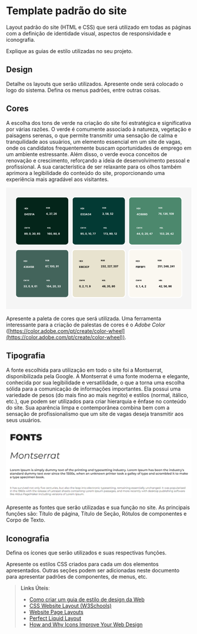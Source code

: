 # Template padrão do site

Layout padrão do site (HTML e CSS) que será utilizado em todas as páginas com a definição de identidade visual, aspectos de responsividade e iconografia.

Explique as guias de estilo utilizadas no seu projeto.

## Design

Detalhe os layouts que serão utilizados. Apresente onde será colocado o logo do sistema. Defina os menus padrões, entre outras coisas.


## Cores

A escolha dos tons de verde na criação do site foi estratégica e significativa por várias razões. O verde é comumente associado à natureza, vegetação e paisagens serenas, o que permite transmitir uma sensação de calma e tranquilidade aos usuários, um elemento essencial em um site de vagas, onde os candidatos frequentemente buscam oportunidades de emprego em um ambiente estressante. Além disso, o verde evoca conceitos de renovação e crescimento, reforçando a ideia de desenvolvimento pessoal e profissional. A sua característica de ser relaxante para os olhos também aprimora a legibilidade do conteúdo do site, proporcionando uma experiência mais agradável aos visitantes.

![Cores](../docs/img/design/cores-projeto-carreiras.png)

Apresente a paleta de cores que será utilizada. Uma ferramenta interessante para a criação de palestas de cores é o *Adobe Color* ([https://color.adobe.com/pt/create/color-wheel](https://color.adobe.com/pt/create/color-wheel)).


## Tipografia

A fonte escolhida para utilização em todo o site foi a Montserrat, disponibilizada pela Google. A Montserrat é uma fonte moderna e elegante, conhecida por sua legibilidade e versatilidade, o que a torna uma escolha sólida para a comunicação de informações importantes. Ela possui uma variedade de pesos (do mais fino ao mais negrito) e estilos (normal, itálico, etc.), que podem ser utilizados para criar hierarquia e ênfase no conteúdo do site. Sua aparência limpa e contemporânea combina bem com a sensação de profissionalismo que um site de vagas deseja transmitir aos seus usuários.

![Fonts](../docs/img/design/fontMontserrat.png)

Apresente as fontes que serão utilizadas e sua função no site. As principais funções são: Título de página, Título de Seção, Rótulos de componentes e Corpo de Texto.


## Iconografia

Defina os ícones que serão utilizados e suas respectivas funções.

Apresente os estilos CSS criados para cada um dos elementos apresentados.
Outras seções podem ser adicionadas neste documento para apresentar padrões de componentes, de menus, etc.


> **Links Úteis**:
>
> -  [Como criar um guia de estilo de design da Web](https://edrodrigues.com.br/blog/como-criar-um-guia-de-estilo-de-design-da-web/#)
> - [CSS Website Layout (W3Schools)](https://www.w3schools.com/css/css_website_layout.asp)
> - [Website Page Layouts](http://www.cellbiol.com/bioinformatics_web_development/chapter-3-your-first-web-page-learning-html-and-css/website-page-layouts/)
> - [Perfect Liquid Layout](https://matthewjamestaylor.com/perfect-liquid-layouts)
> - [How and Why Icons Improve Your Web Design](https://usabilla.com/blog/how-and-why-icons-improve-you-web-design/)